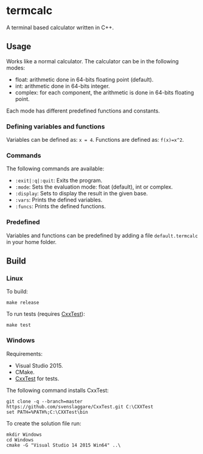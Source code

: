 # termcalc
A terminal based calculator written in C++.

## Usage
Works like a normal calculator. The calculator can be in the following modes:
* float: arithmetic done in 64-bits floating point (default).
* int: arithmetic done in 64-bits integer.
* complex: for each component, the arithmetic is done in 64-bits floating point.

Each mode has different predefined functions and constants.

### Defining variables and functions
Variables can be defined as: `x = 4`. Functions are defined as: `f(x)=x^2`.

### Commands
The following commands are available:
* `:exit|:q|:quit`: Exits the program.
* `:mode`:          Sets the evaluation mode: float (default), int or complex.
* `:display`:       Sets to display the result in the given base.
* `:vars`:          Prints the defined variables.
* `:funcs`:         Prints the defined functions.

### Predefined
Variables and functions can be predefined by adding a file `default.termcalc` in your home folder.

## Build

### Linux
To build:
```
make release
```
To run tests (requires [CxxTest](http://cxxtest.com/)):
```
make test
```

### Windows
Requirements:
* Visual Studio 2015.
* CMake.
* [CxxTest](http://cxxtest.com/) for tests.

The following command installs CxxTest:
```
git clone -q --branch=master https://github.com/svenslaggare/CxxTest.git C:\CXXTest
set PATH=%PATH%;C:\CXXTest\bin
```

To create the solution file run:
```
mkdir Windows
cd Windows
cmake -G "Visual Studio 14 2015 Win64" ..\
```
